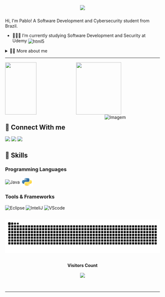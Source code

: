 <!--título-->
<h1 align="center">
<img src="https://readme-typing-svg.herokuapp.com/?font=Righteous&size=35&center=true&vCenter=true&width=500&height=70&duration=4000&lines=Olá!+👋;" />
</h1>

<!-- Presentation -->
<p>
  Hi, I'm Pablo! A Software Development and Cybersecurity student from Brazil. 

  - 👨🏻‍💻 I’m currently studying Software Development and Security at Udemy <img align="center" alt="html5" src="https://img.shields.io/badge/Udemy-EC5252?style=for-the-badge&logo=Udemy&logoColor=white" />

<!-- Dropdown -->
<details>
  <summary> 🏳️‍🌈 More about me</summary>

  - 💭 I am 21 years old and currently live in Minas Gerais, Brasil. I'm not fluent in English, but I'm always trying to improve. In college, I worked with C, Java and Python, and currently I continue studying Java (my favorite language) so I can work in development and cybersecurity in the future

  - 🌱 I like reading a good fiction book, playing online games, go to the gym and swim! I believe that our personal interests contribute to a more refined perception of things and problem-solving. \´o`/
</details>

  ---

<!-- GithubStats -->
<div>
  <img width="45%" align="center" height="170" src="https://github-readme-stats.vercel.app/api?username=P-lindo&show_icons=true&theme=gruvbox_light&hide_title=true&include_all_commits=true&count_private=true"/>
  <img width="54%" align="center" height="170" src="https://github-readme-stats.vercel.app/api/top-langs/?username=P-lindo&line_height=10&card_width=290&layout=compact&hide_title=true&count_private=true&langs_count=4&show_icons=true&theme=gruvbox_light"/>
  <img align="right" src="https://github.com/P-lindo/gif/blob/main/gifmaker_me.gif" width="180" height="180"" alt="Imagem">
</div>

## 💭 Connect With me
<!-- Links -->
 <div>
  <a href="https://www.linkedin.com/in/pablo-pinheiro-05ab10240" target="_blank"><img src="https://img.shields.io/badge/LinkedIn-0077B5?style=for-the-badge&logo=linkedin&logoColor=white" target="_blank"></a>
  <a href="https://www.instagram.com/astrorice_" target="_blank"><img src="https://img.shields.io/badge/Instagram-E4405F?style=for-the-badge&logo=instagram&logoColor=white" target="_blank"></a>
   <a href="mailto:pablo.pinheiro070@gmail.com" target="_blank"><img src="https://img.shields.io/badge/-Gmail-%23333?style=for-the-badge&logo=gmail&logoColor=white" target="_blank"></a>
 </div>

## 🌱 Skills
<!-- Skills: Programming Languages -->
  <div style="flex-basis: 48%;">
    <h3>Programming Languages</h3>
    <img align="center" alt="Java" height="30" width="40" href="https://docs.oracle.com/en/java/javase/23/index.html" src="https://cdn.jsdelivr.net/gh/devicons/devicon@latest/icons/java/java-original.svg"/>
    <img align="center" alt="Python" height="30" width="40" href="https://wiki.python.org/moin/BeginnersGuide" src="https://raw.githubusercontent.com/devicons/devicon/master/icons/python/python-original.svg">
  </div>
  
  <!-- Skills: Tools & Frameworks -->
  <div style="flex-basis: 48%;">
    <h3>Tools & Frameworks</h3>
    <img align="center" alt="Eclipse" height="30" width="40" src="https://cdn.jsdelivr.net/gh/devicons/devicon@latest/icons/eclipse/eclipse-original.svg" />
    <img align="center" alt="InteliJ" height="30" width="40" src="https://cdn.jsdelivr.net/gh/devicons/devicon@latest/icons/intellij/intellij-original.svg"/>
    <img align="center" alt="VScode" height="30" width="40" src="https://cdn.jsdelivr.net/gh/devicons/devicon/icons/vscode/vscode-original.svg">
  </div>

##

<!-- Snake -->
<picture align="center">
  <source media="(prefers-color-scheme: dark)" srcset="https://raw.githubusercontent.com/P-lindo/P-lindo/output/github-contribution-grid-snake-dark.svg">
  <source media="(prefers-color-scheme: light)" srcset="https://raw.githubusercontent.com/P-lindo/P-lindo/output/github-contribution-grid-snake-dark.svg">
  <img align="center" alt="github contribution grid snake animation" src="https://raw.githubusercontent.com/P-lindo/P-lindo/output/github-contribution-grid-snake.svg">
</picture>

<!-- Visitors -->
<div align="center">
<br><p align="center"><b>Visitors Count</b></p>  
<p align="center"><img align="center" src="https://profile-counter.glitch.me/(P-lindo)/count.svg" /></p> 
<br>
</div>

---
